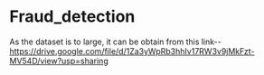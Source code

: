 # Fraud_detection

As the dataset is to large, it can be obtain from this link-- https://drive.google.com/file/d/1Za3yWpRb3hhIv17RW3v9jMkFzt-MV54D/view?usp=sharing
